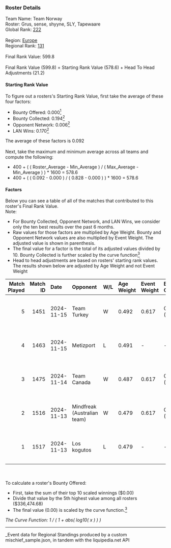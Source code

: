 ### Roster Details<br />
Team Name: Team Norway<br />
Roster: Grus, sense, shyyne, SLY, Tapewaare<br />
Global Rank: [222](../../standings_global_2025_03_01.md)<br />
<br />
Region: [Europe]( ../../standings_europe_2025_03_01.md)<br />
Regional Rank: [131]( ../../standings_europe_2025_03_01.md)<br />
<br />
Final Rank Value:  599.8<br />
<br />
Final Rank Value (599.8) = Starting Rank Value (578.6) + Head To Head Adjustments (21.2)<br />

#### Starting Rank Value<br />
To figure out a rosters's Starting Rank Value, first take the average of these four factors:<br />
- Bounty Offered: 0.000[<sup>1</sup>](#table2)
- Bounty Collected: 0.194[<sup>2</sup>](#table1)
- Opponent Network: 0.006[<sup>2</sup>](#table1)
- LAN Wins: 0.170[<sup>2</sup>](#table1)

The average of these factors is 0.092<br />
<br />
Next, take the maximum and minimum average across all teams and compute the following:<br />
- 400 + ( ( Roster_Average - Min_Average ) / ( Max_Average - Min_Average ) ) * 1600 = 578.6
- 400 + ( ( 0.092 - 0.000 ) / ( 0.828 - 0.000 ) ) * 1600 = 578.6


#### Factors<br />
Below you can see a table of all of the matches that contributed to this roster's Final Rank Value.<br />
Note:<br />

- For Bounty Collected, Opponent Network, and LAN Wins, we consider only the ten best results over the past 6 months.
- Raw values for those factors are multiplied by Age Weight. Bounty and Opponent Network values are also multiplied by Event Weight. The adjusted value is shown in parenthesis.
- The final value for a factor is the total of its adjusted values divided by 10. Bounty Collected is further scaled by the curve function[<sup>3</sup>](#curveFunction)
- Head to head adjustments are based on rosters' starting rank values. The results shown below are adjusted by Age Weight and not Event Weight
<span id="table1"></span><br />


| Match Played | Match ID | Date       | Opponent                    | W/L | Age Weight | Event Weight | Bounty Collected | Opponent Network | LAN Wins  | H2H Adj. | Roster                              |
| -: | -: | :- | :- | :- | :- | :- | :- | :- | :- | -: | :- |
|            5 |     1451 | 2024-11-15 | Team Turkey                 | W   | 0.492      | 0.617        | 0.000 (0.000)    | 0.058 (0.018)    | 1 (0.492) |     8.04 | Grus, sense, shyyne, SLY, Tapewaare |
|            4 |     1463 | 2024-11-15 | Metizport                   | L   | 0.491      | -            | -                | -                | -         |    -1.14 | Grus, sense, shyyne, SLY, Tapewaare |
|            3 |     1475 | 2024-11-14 | Team Canada                 | W   | 0.487      | 0.617        | 0.000 (0.000)    | 0.040 (0.012)    | 1 (0.487) |     6.63 | Grus, sense, shyyne, SLY, Tapewaare |
|            2 |     1516 | 2024-11-13 | Mindfreak (Australian team) | W   | 0.479      | 0.617        | 0.002 (0.001)    | 0.092 (0.027)    | 1 (0.479) |    10.06 | Grus, sense, shyyne, SLY, Tapewaare |
|            1 |     1517 | 2024-11-13 | Los kogutos                 | L   | 0.479      | -            | -                | -                | -         |    -2.38 | Grus, sense, shyyne, SLY, Tapewaare |

<br />
<span id="table2"></span><br />
To calculate a roster's Bounty Offered:<br />

- First, take the sum of their top 10 scaled winnings ($0.00)
- Divide that value by the 5th highest value among all rosters ($336,474.68)
- The final value (0.00) is scaled by the curve function.[<sup>3</sup>](#curveFunction)

<span id="curveFunction"></span>_The Curve Function: 1 / ( 1 + abs( log10( x ) ) )_<br />

---
_Event data for Regional Standings produced by a custom mischief_sample.json, in tandem with the liquipedia.net API<br />
